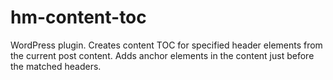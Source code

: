 # hm-content-toc
WordPress plugin. Creates content TOC for specified header elements from the current post content. Adds anchor elements in the content just before the matched headers.
